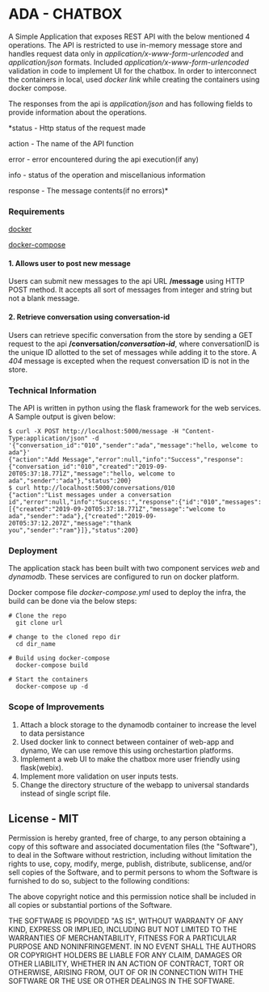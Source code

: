 # ADA - CHATBOX
A Simple Application that exposes REST API with the below mentioned 4 operations. The API is restricted to use in-memory message store and handles request data only in *application/x-www-form-urlencoded* and *application/json* formats. Included *application/x-www-form-urlencoded*  validation in code to implement UI for the chatbox. In order to interconnect the containers in local, used *docker link* while creating the containers using docker compose.
 
The responses from the api is *application/json* and has following fields to provide information about the operations.

*status - Http status of the request made

action - The name of the API function

error - error encountered during the api execution(if any)

info - status of the operation and miscellanious information

response - The message contents(if no errors)*

### Requirements

[docker](https://docs.docker.com/install/linux/docker-ce/ubuntu/#install-docker-ce-1)

[docker-compose](https://docs.docker.com/compose/install/)

#### 1. Allows user to post new message
Users can submit new messages to the api URL **/message** using HTTP POST method. It accepts all sort of messages from integer and string but not a blank message.


#### 2. Retrieve conversation using conversation-id
Users can retrieve specific conversation from the store by sending a GET request to the api **/conversation/*conversation-id***, where conversationID is the unique ID allotted to the set of messages while adding it to the store. A *404* message is excepted when the request conversation ID is not in the store.


### Technical Information
The API is written in python using the flask framework for the web services. A Sample output is given below:

    $ curl -X POST http://localhost:5000/message -H "Content-Type:application/json" -d '{"conversation_id":"010","sender":"ada","message":"hello, welcome to ada"}'
    {"action":"Add Message","error":null,"info":"Success","response":{"conversation_id":"010","created":"2019-09-20T05:37:18.771Z","message":"hello, welcome to ada","sender":"ada"},"status":200}
    $ curl http://localhost:5000/conversations/010
    {"action":"List messages under a conversation id","error":null,"info":"Success::","response":{"id":"010","messages":[{"created":"2019-09-20T05:37:18.771Z","message":"welcome to ada","sender":"ada"},{"created":"2019-09-20T05:37:12.207Z","message":"thank you","sender":"ram"}]},"status":200}

### Deployment
The application stack has been built with two component services *web* and *dynamodb*. These services are configured to run on docker platform.

Docker compose file *docker-compose.yml* used to deploy the infra, the build can be done via the below steps:
    
    # Clone the repo
      git clone url

    # change to the cloned repo dir
      cd dir_name

    # Build using docker-compose
      docker-compose build
    
    # Start the containers 
      docker-compose up -d
 
 ### Scope of Improvements
1. Attach a block storage to the dynamodb container to increase the level to data persistance
2. Used docker link to connect between container of web-app and dynamo, We can use remove this using orchestartion platforms.
3. Implement a web UI to make the chatbox more user friendly using flask(webix).
4. Implement more validation on user inputs tests.
5. Change the directory structure of the webapp to universal standards instead of single script file. 

## License - MIT


Permission is hereby granted, free of charge, to any person obtaining
a copy of this software and associated documentation files (the
"Software"), to deal in the Software without restriction, including
without limitation the rights to use, copy, modify, merge, publish,
distribute, sublicense, and/or sell copies of the Software, and to
permit persons to whom the Software is furnished to do so, subject to
the following conditions:

The above copyright notice and this permission notice shall be
included in all copies or substantial portions of the Software.

THE SOFTWARE IS PROVIDED "AS IS", WITHOUT WARRANTY OF ANY KIND,
EXPRESS OR IMPLIED, INCLUDING BUT NOT LIMITED TO THE WARRANTIES OF
MERCHANTABILITY, FITNESS FOR A PARTICULAR PURPOSE AND
NONINFRINGEMENT. IN NO EVENT SHALL THE AUTHORS OR COPYRIGHT HOLDERS BE
LIABLE FOR ANY CLAIM, DAMAGES OR OTHER LIABILITY, WHETHER IN AN ACTION
OF CONTRACT, TORT OR OTHERWISE, ARISING FROM, OUT OF OR IN CONNECTION
WITH THE SOFTWARE OR THE USE OR OTHER DEALINGS IN THE SOFTWARE.

